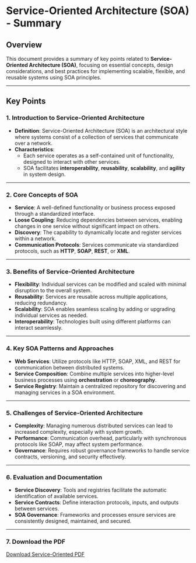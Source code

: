 # Service-Oriented Architecture (SOA) - Summary

## Overview
This document provides a summary of key points related to **Service-Oriented Architecture (SOA)**, focusing on essential concepts, design considerations, and best practices for implementing scalable, flexible, and reusable systems using SOA principles.

---

## Key Points

### 1. **Introduction to Service-Oriented Architecture**
- **Definition**: Service-Oriented Architecture (SOA) is an architectural style where systems consist of a collection of services that communicate over a network.
- **Characteristics**:
  - Each service operates as a self-contained unit of functionality, designed to interact with other services.
  - SOA facilitates **interoperability**, **reusability**, **scalability**, and **agility** in system design.

---

### 2. **Core Concepts of SOA**
- **Service**: A well-defined functionality or business process exposed through a standardized interface.
- **Loose Coupling**: Reducing dependencies between services, enabling changes in one service without significant impact on others.
- **Discovery**: The capability to dynamically locate and register services within a network.
- **Communication Protocols**: Services communicate via standardized protocols, such as **HTTP**, **SOAP**, **REST**, or **XML**.

---

### 3. **Benefits of Service-Oriented Architecture**
- **Flexibility**: Individual services can be modified and scaled with minimal disruption to the overall system.
- **Reusability**: Services are reusable across multiple applications, reducing redundancy.
- **Scalability**: SOA enables seamless scaling by adding or upgrading individual services as needed.
- **Interoperability**: Technologies built using different platforms can interact seamlessly.

---

### 4. **Key SOA Patterns and Approaches**
- **Web Services**: Utilize protocols like HTTP, SOAP, XML, and REST for communication between distributed systems.
- **Service Composition**: Combine multiple services into higher-level business processes using **orchestration** or **choreography**.
- **Service Registry**: Maintain a centralized repository for discovering and managing services in a SOA environment.

---

### 5. **Challenges of Service-Oriented Architecture**
- **Complexity**: Managing numerous distributed services can lead to increased complexity, especially with system growth.
- **Performance**: Communication overhead, particularly with synchronous protocols like SOAP, may affect system performance.
- **Governance**: Requires robust governance frameworks to handle service contracts, versioning, and security effectively.

---

### 6. **Evaluation and Documentation**
- **Service Discovery**: Tools and registries facilitate the automatic identification of available services.
- **Service Contracts**: Define interaction protocols, inputs, and outputs between services.
- **SOA Governance**: Frameworks and processes ensure services are consistently designed, maintained, and secured.

---

### 7. **Download the PDF**
[Download Service-Oriented PDF](https://drive.google.com/file/d/1xcZwkuvb5EKBX5hA9pmMcC3_69P9jPgg/view?usp=drive_link)
